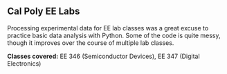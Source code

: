 ## Cal Poly EE Labs 
Processing experimental data for EE lab classes was a great excuse to practice basic data analysis with Python. Some of the code is quite messy, though it improves over the course of multiple lab classes.

**Classes covered:** EE 346 (Semiconductor Devices), EE 347 (Digital Electronics)
